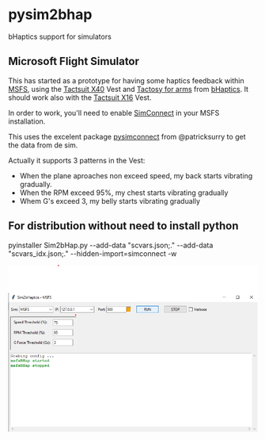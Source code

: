 # pysim2bhap
bHaptics support for simulators
## Microsoft Flight Simulator
This has started as a prototype for having some haptics feedback within [MSFS](https://www.flightsimulator.com/), using the [Tactsuit X40](https://www.bhaptics.com/tactsuit/tactsuit-x40) Vest and [Tactosy for arms](https://www.bhaptics.com/tactsuit/tactosy-for-arms) from [bHaptics](https://www.bhaptics.com/). It should work also with the [Tactsuit X16](https://www.bhaptics.com/tactsuit/tactsuit-x16) Vest.

In order to work, you'll need to enable [SimConnect](https://docs.flightsimulator.com/html/Programming_Tools/SimConnect/SimConnect_SDK.htm) in your MSFS installation.

This uses the excelent package [pysimconnect](https://github.com/patricksurry/pysimconnect) from @patricksurry to get the data from de sim.

Actually it supports 3 patterns in the Vest:

- When the plane aproaches non exceed speed, my back starts vibrating gradually.
- When the RPM exceed 95%, my chest starts vibrating gradually
- Whem G's exceed 3, my belly starts vibrating gradually

## For distribution without need to install python

pyinstaller Sim2bHap.py  --add-data "scvars.json;." --add-data "scvars_idx.json;." --hidden-import=simconnect -w

![Sim2bHap screenshot](/assets/images/Sim2bHap.png)

